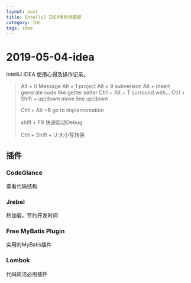 ```yaml
---
layout: post
title: IntelliJ IDEA常用快捷键
category: IDE
tags: idea
---
```


# 2019-05-04-idea

IntelliJ IDEA 使用心得及操作记录。

> Alt + 0 Message Alt + 1 project Alt + 9 subversion Alt + Insert generate code like getter setter Ctrl + Alt + T surround with... Ctrl + Shift + up/down move line up/down
>
> Ctrl + Alt +B go to implementation
>
> shift + F9 快速启动Debug
>
> Ctrl + Shift + U 大小写转换

## 插件

### CodeGlance

查看代码结构

### Jrebel

热加载，节约开发时间

### Free MyBatis Plugin

实用的MyBatis插件

### Lombok

代码简洁必用插件

